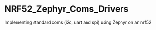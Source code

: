 # NRF52_Zephyr_Coms_Drivers
Implementing standard coms (i2c, uart and spi) using Zephyr on an nrf52
